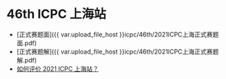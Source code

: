 # 46th ICPC 上海站

- [正式赛题面]({{ var.upload_file_host }}icpc/46th/2021ICPC上海正式赛题面.pdf)
- [正式赛题解]({{ var.upload_file_host }}icpc/46th/2021ICPC上海正式赛题解.pdf)
- [如何评价 2021 ICPC 上海站？](https://www.zhihu.com/question/502032873)
